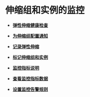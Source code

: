 # 伸缩组和实例的监控<a name="as_06_0100"></a>

-   **[弹性伸缩健康检查](弹性伸缩健康检查.md)**  

-   **[为伸缩组配置通知](为伸缩组配置通知.md)**  

-   **[记录弹性伸缩](记录弹性伸缩.md)**  

-   **[标记伸缩组和实例](标记伸缩组和实例.md)**  

-   **[监控指标说明](监控指标说明.md)**  

-   **[查看监控指标数据](查看监控指标数据.md)**  

-   **[设置监控告警规则](设置监控告警规则.md)**  


